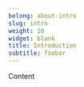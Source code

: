```yaml
---
belong: about-intro
slug: intro
weight: 10
widget: blank
title: Introduction
subtitle: foobar
---
```

Content